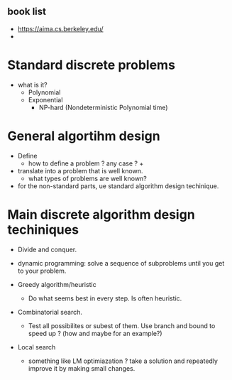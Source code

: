 ## book list
+ https://aima.cs.berkeley.edu/
+ 

# Standard discrete problems
+ what is it?
  + Polynomial
  + Exponential 
    + NP-hard (Nondeterministic Polynomial time)

# General algortihm design
+ Define
  + how to define a problem ? any case ? 
    + 
+ translate into a problem that is well known.
  + what types of problems are well known?
+ for the non-standard parts, ue standard algorithm design techinique.

# Main discrete algorithm design techiniques
+ Divide and conquer.
+ dynamic programming: solve a sequence of subproblems until you get to your problem.
+ Greedy algorithm/heuristic
  + Do what seems best in every step. Is often heuristic.
+ Combinatorial search.
  + Test all possibilites or subest of them. Use branch and bound to speed up ? (how and maybe for an example?)

+ Local search
  + something like LM optimiazation ? take a solution and repeatedly improve it by making small changes. 

